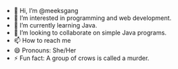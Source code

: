 - 👋 Hi, I’m @meeksgang
- 👀 I’m interested in programming and web development.
- 🌱 I’m currently learning Java.
- 💞️ I’m looking to collaborate on simple Java programs.
- 📫 How to reach me 
- 😄 Pronouns: She/Her
- ⚡ Fun fact: A group of crows is called a murder.

<!---
meeksgang/meeksgang is a ✨ special ✨ repository because its `README.md` (this file) appears on your GitHub profile.
You can click the Preview link to take a look at your changes.
--->
